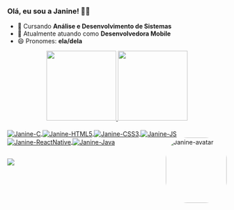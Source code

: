### Olá, eu sou a Janine! 👩‍💻

- 🌱 Cursando **Análise e Desenvolvimento de Sistemas**
- 📱 Atualmente atuando como **Desenvolvedora Mobile**
- 😄 Pronomes: **ela/dela**

<div align="center">
  <a href="https://github.com/janineteodoro">
  <img height="160em" src="https://github-readme-stats-git-masterrstaa-rickstaa.vercel.app/api?username=janineteodoro&show_icons=true&theme=onedark&include_all_commits=true&count_private=true"/>
  <img height="160em" src="https://github-readme-stats-git-masterrstaa-rickstaa.vercel.app/api/top-langs/?username=janineteodoro&layout=compact&langs_count=7&theme=onedark"/>
</div>
<div style="display: inline_block"><br>
  
  
  
  
  
  
  <img align="center" alt="Janine-C" img src="https://img.shields.io/badge/C-00599C?style=for-the-badge&logo=c&logoColor=white">
  <img align="center" alt="Janine-HTML5" img src="https://img.shields.io/badge/HTML5-E34F26?style=for-the-badge&logo=html5&logoColor=white">
  <img align="center" alt="Janine-CSS3" img src="https://img.shields.io/badge/CSS3-1572B6?style=for-the-badge&logo=css3&logoColor=white">
  <img align="center" alt="Janine-JS" img src="https://img.shields.io/badge/JavaScript-F7DF1E?style=for-the-badge&logo=javascript&logoColor=black">
  <img align="center" alt="Janine-ReactNative" src="https://img.shields.io/badge/React_Native-20232A?style=for-the-badge&logo=react&logoColor=61DAFB">
  <img align="center" alt="Janine-Java" img src="https://img.shields.io/badge/Java-ED8B00?style=for-the-badge&logo=java&logoColor=white">
  <img align="right" alt="Janine-avatar" height="150" width="140" style="border-radius:50px;" src="https://drive.google.com/file/d/1S24ZZenZJh5Jfj_AOPWckxjQ2fIWV9v-/view">
  
</div>


  
  ##
 
<div> 
  <a href="https://www.linkedin.com/in/janineteodoro/" target="_blank"><img src="https://img.shields.io/badge/-LinkedIn-%230077B5?style=for-the-badge&logo=linkedin&logoColor=white" target="_blank"></a> 
</div>
